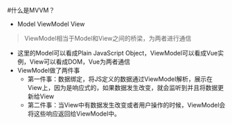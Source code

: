 #什么是MVVM？
- Model ViewModel View
> ViewModel相当于Model和View之间的桥梁，为两者进行通信
- 这里的Model可以看成Plain JavaScript Object，ViewModel可以看成Vue实例，View可以看成DOM，Vue为两者通信
- ViewModel做了两件事
    - 第一件事：数据绑定，将JS定义的数据通过ViewModel解析，展示在View上，因为是响应式的，如果数据发生改变，就会监听到并且将数据更新给View
    - 第二件事：当View中有数据发生改变或者用户操作的时候，ViewModel会将这些响应返回给ViewModel中。
    